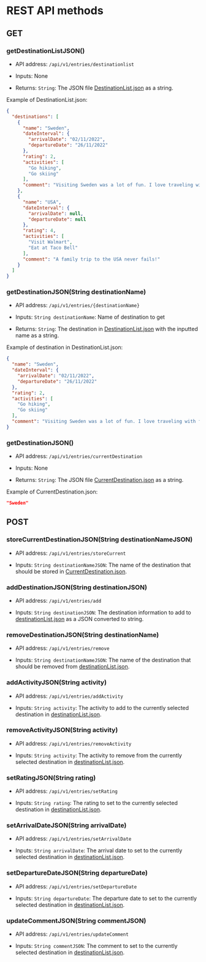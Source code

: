 # REST API methods

## GET

### getDestinationListJSON()

- API address: `/api/v1/entries/destinationlist`

- Inputs: None

- Returns: `String`: The JSON file [DestinationList.json](/travelu/localpersistence/src/main/resources/travelu/localpersistence/data/DestinationList.json) as a string.

Example of DestinationList.json:
```json
{
  "destinations": [
    {
      "name": "Sweden",
      "dateInterval": {
        "arrivalDate": "02/11/2022",
        "departureDate": "26/11/2022"
      },
      "rating": 2,
      "activities": [
        "Go hiking",
        "Go skiing"
      ],
      "comment": "Visiting Sweden was a lot of fun. I love traveling with friends!"
    },
    {
      "name": "USA",
      "dateInterval": {
        "arrivalDate": null,
        "departureDate": null
      },
      "rating": 4,
      "activities": [
        "Visit Walmart",
        "Eat at Taco Bell"
      ],
      "comment": "A family trip to the USA never fails!"
    }
  ]
}
```

### getDestinationJSON(String destinationName)

- API address: `/api/v1/entries/{destinationName}`

- Inputs: `String destinationName`: Name of destination to get

- Returns: `String`: The destination in [DestinationList.json](/travelu/localpersistence/src/main/resources/travelu/localpersistence/data/DestinationList.json) with the inputted name as a string.

Example of destination in DestinationList.json:
```json
{
  "name": "Sweden",
  "dateInterval": {
    "arrivalDate": "02/11/2022",
    "departureDate": "26/11/2022"
  },
  "rating": 2,
  "activities": [
    "Go hiking",
    "Go skiing"
  ],
  "comment": "Visiting Sweden was a lot of fun. I love traveling with friends!"
}
```

### getDestinationJSON()

- API address: `/api/v1/entries/currentDestination`

- Inputs: None

- Returns: `String`: The JSON file [CurrentDestination.json](/travelu/localpersistence/src/main/resources/travelu/localpersistence/data/CurrentDestination.json) as a string.

Example of CurrentDestination.json:
```json
"Sweden"
```


## POST

### storeCurrentDestinationJSON(String destinationNameJSON)

- API address: `/api/v1/entries/storeCurrent`

- Inputs: `String destinationNameJSON`: The name of the destination that should be stored in [CurrentDestination.json](/travelu/localpersistence/src/main/resources/travelu/localpersistence/data/CurrentDestination.json).


### addDestinationJSON(String destinationJSON)

- API address: `/api/v1/entries/add`

- Inputs: `String destinationJSON`: The destination information to add to [destinationList.json](/travelu/localpersistence/src/main/resources/travelu/localpersistence/data/DestinationList.json) as a JSON converted to string.


### removeDestinationJSON(String destinationName)

- API address: `/api/v1/entries/remove`

- Inputs: `String destinationNameJSON`: The name of the destination that should be removed from [destinationList.json](/travelu/localpersistence/src/main/resources/travelu/localpersistence/data/DestinationList.json).


### addActivityJSON(String activity)

- API address: `/api/v1/entries/addActivity`

- Inputs: `String activity`: The activity to add to the currently selected destination in [destinationList.json](/travelu/localpersistence/src/main/resources/travelu/localpersistence/data/DestinationList.json).


### removeActivityJSON(String activity)

- API address: `/api/v1/entries/removeActivity`

- Inputs: `String activity`: The activity to remove from the currently selected destination in [destinationList.json](/travelu/localpersistence/src/main/resources/travelu/localpersistence/data/DestinationList.json).


### setRatingJSON(String rating)

- API address: `/api/v1/entries/setRating`

- Inputs: `String rating`: The rating to set to the currently selected destination in [destinationList.json](/travelu/localpersistence/src/main/resources/travelu/localpersistence/data/DestinationList.json).


### setArrivalDateJSON(String arrivalDate)

- API address: `/api/v1/entries/setArrivalDate`

- Inputs: `String arrivalDate`: The arrival date to set to the currently selected destination in [destinationList.json](/travelu/localpersistence/src/main/resources/travelu/localpersistence/data/DestinationList.json).


### setDepartureDateJSON(String departureDate)

- API address: `/api/v1/entries/setDepartureDate`

- Inputs: `String departureDate`: The departure date to set to the currently selected destination in [destinationList.json](/travelu/localpersistence/src/main/resources/travelu/localpersistence/data/DestinationList.json).


### updateCommentJSON(String commentJSON)

- API address: `/api/v1/entries/updateComment`

- Inputs: `String commentJSON`: The comment to set to the currently selected destination in [destinationList.json](/travelu/localpersistence/src/main/resources/travelu/localpersistence/data/DestinationList.json).


